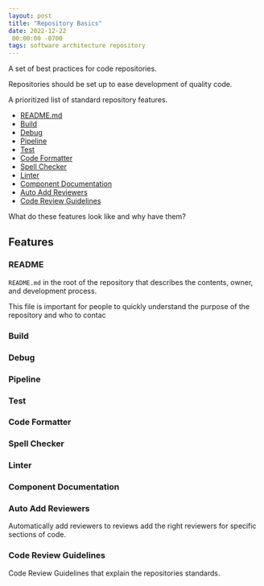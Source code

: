 ```yaml
---
layout: post
title: "Repository Basics"
date: 2022-12-22
 00:00:00 -0700
tags: software architecture repository
---
```


A set of best practices for code repositories.

Repositories should be set up to ease development of quality code.

A prioritized list of standard repository features.

- [README.md](#readme) 
- [Build](#build)
- [Debug](#debug)
- [Pipeline](#pipeline)
- [Test](#test)
- [Code Formatter](#code-formatter)
- [Spell Checker](#code-formatter)
- [Linter](#linter)
- [Component Documentation](#component-documentation)
- [Auto Add Reviewers](#auto-add-reviewers)
- [Code Review Guidelines](#code-review-guidelines)

What do these features look like and why have them?

## Features

### README

`README.md` in the root of the repository that describes the contents, owner, and development process.

This file is important for people to quickly understand the purpose of the repository and who to contac

### Build

### Debug

### Pipeline

### Test

### Code Formatter

### Spell Checker

### Linter

### Component Documentation

### Auto Add Reviewers

Automatically add reviewers to reviews add the right reviewers for specific sections of code.

### Code Review Guidelines

Code Review Guidelines that explain the repositories standards.